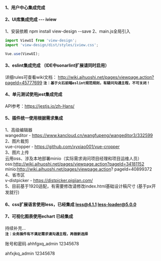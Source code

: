 
#### 1、用户中心集成完成
#### 2、UI库集成完成 --- iview
1、安装依赖 npm install view-design --save
2、main.js全局引入
```javascript
import ViewUI from 'view-design';
import 'view-design/dist/styles/iview.css';

Vue.use(ViewUI);
```

#### 3、eslint集成完成 （IDE中sonarlint扩展请同时启用）
详细rules可查看wiki文档：
http://wiki.aihuoshi.net/pages/viewpage.action?pageId=45777699
**`注：基于火石前端eslint规范规则，有疑问沟通主程，不可关闭！`**

#### 4、单元测试使用jest集成完成
API参考：https://jestjs.io/zh-Hans/

#### 5、插件统一使用根据需求集成
1、高级编辑器  
wangeditor - https://www.kancloud.cn/wangfupeng/wangeditor3/332599  
2、图片裁剪  
vue-cropper - https://github.com/xyxiao001/vue-cropper  
3、图片上传  
云用oss、涉及本地部署minio（实际需求询问项目经理和项目运维人员）  
oss:http://wiki.aihuoshi.net/pages/viewpage.action?pageId=34181152  
minio:http://wiki.aihuoshi.net/pages/viewpage.action?  pageId=40899372  
4、省市区  
v-distpicker - https://distpicker.pigjian.com/    
5、目前基于1920适配，有需要修改请修改index.html基础设计稿尺寸 (基于px开发就行)

#### 6、css扩展语言使用less，已经集成 less@4.1.1 less-loader@5.0.0

#### 7、可视化图表使用echart 已经集成
持续补充...  
**`注：业务插件有不满足需求请沟通主程，再做新选择`**




账号和密码
ahhfgxq_admin   12345678

ahfxjkq_admin    12345678

